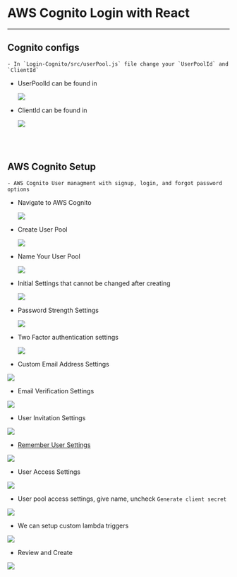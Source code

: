 # AWS Cognito Login with React

---

## Cognito configs

    - In `Login-Cognito/src/userPool.js` file change your `UserPoolId` and `ClientId`

- UserPoolId can be found in
  <p>
    <img src="https://github.com/cyber-netics/Login-Cognito/blob/main/.assets/images/poolid.png"/>
  </p>

- ClientId can be found in
  <p>
    <img src="https://github.com/cyber-netics/Login-Cognito/blob/main/.assets/images/app-client-settings-clientid.png"/>
  </p>

<br/>
<br/>

## AWS Cognito Setup

    - AWS Cognito User managment with signup, login, and forgot password options

- Navigate to AWS Cognito
  <p>
    <img src="https://github.com/cyber-netics/Login-Cognito/blob/main/.assets/images/goto-cognito.png"/>
  </p>

- Create User Pool
  <p>
    <img src="https://github.com/cyber-netics/Login-Cognito/blob/main/.assets/images/create-user-pool.png"/>
  </p>

- Name Your User Pool
  <p>
    <img src="https://github.com/cyber-netics/Login-Cognito/blob/main/.assets/images/name-user-pool.png"/>
  </p>

- Initial Settings that cannot be changed after creating
  <p>
    <img src="https://github.com/cyber-netics/Login-Cognito/blob/main/.assets/images/initial-settings.png"/>
  </p>

- Password Strength Settings
  <p>
    <img src="https://github.com/cyber-netics/Login-Cognito/blob/main/.assets/images/password-strength-settings.png"/>
  </p>

- Two Factor authentication settings
  <p>
    <img src="https://github.com/cyber-netics/Login-Cognito/blob/main/.assets/images/two-factor-authentication-setitngs.png"/>
  </p>

- Custom Email Address Settings
<p>
   <img src="https://github.com/cyber-netics/Login-Cognito/blob/main/.assets/images/custom-email-settings.png"/>
 </p>

- Email Verification Settings
<p>
   <img src="https://github.com/cyber-netics/Login-Cognito/blob/main/.assets/images/email-verification-settings.png"/>
 </p>

- User Invitation Settings
<p>
   <img src="https://github.com/cyber-netics/Login-Cognito/blob/main/.assets/images/user-initation-settings.png"/>
 </p>

- [Remember User Settings](https://aws.amazon.com/premiumsupport/knowledge-center/cognito-user-pool-remembered-devices/)
<p>
   <img src="https://github.com/cyber-netics/Login-Cognito/blob/main/.assets/images/remember-user-settins.png"/>
 </p>

- User Access Settings
<p>
   <img src="https://github.com/cyber-netics/Login-Cognito/blob/main/.assets/images/user-access-settings.png"/>
 </p>

- User pool access settings, give name, uncheck `Generate client secret` 
<p>
    <img src="https://github.com/cyber-netics/Login-Cognito/blob/main/.assets/images/user-pool-access-settings.png"/>
 </p>


- We can setup custom lambda triggers
<p>
    <img src="https://github.com/cyber-netics/Login-Cognito/blob/main/.assets/images/custom-triggers-settings.png"/>
 </p>

- Review and Create
<p>
    <img src="https://github.com/cyber-netics/Login-Cognito/blob/main/.assets/images/review-create.png">
 </p>
